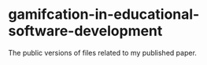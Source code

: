 gamifcation-in-educational-software-development
===============================================

The public versions of files related to my published paper.
